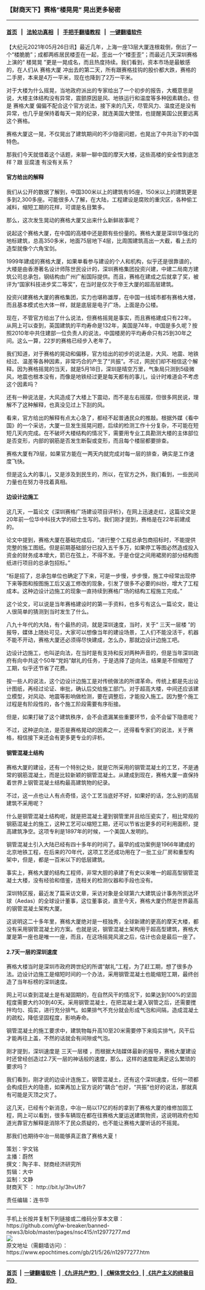 ### 【财商天下】赛格“楼晃晃” 晃出更多秘密
------------------------

#### [首页](https://github.com/gfw-breaker/banned-news3/blob/master/README.md) &nbsp;&nbsp;|&nbsp;&nbsp; [法轮功真相](https://github.com/begood0513/basic/blob/master/README.md)  &nbsp;&nbsp;|&nbsp;&nbsp; [手把手翻墙教程](https://github.com/gfw-breaker/guides/wiki)  &nbsp;&nbsp;|&nbsp;&nbsp; [一键翻墙软件](https://github.com/gfw-breaker/nogfw/blob/master/README.md)  



<div><p>
 【大纪元2021年05月26日讯】最近几年，上海一座13层大厦连根栽倒，倒出了一个“楼脆脆”；成都两栋居民楼歪在一起，歪出一个“楼歪歪”；而最近几天深圳赛格上演的“
 <ok href="https://www.epochtimes.com/gb/tag/%E6%A5%BC%E6%99%83%E6%99%83.html">
  楼晃晃
 </ok>
 ”更是一晃成名，而且热度持续。我们看到，资本市场是最敏感的，在人们从
 <ok href="https://www.epochtimes.com/gb/tag/%E8%B5%9B%E6%A0%BC%E5%A4%A7%E5%8E%A6.html">
  赛格大厦
 </ok>
 冲出去的第二天，所有跟赛格挂钩的股价都大跌，赛格的二手房，本来是4万一平米，现在也降到了2万一平米。
</p>
<p>
 对于大楼为什么摇晃，当地政府派出的专家给出了一个初步的报告，大概意思是说，大楼主体结构没有异常，震颤原因是风、地铁运行和温度等多种因素耦合。但是
 <ok href="https://www.epochtimes.com/gb/tag/%E8%B5%9B%E6%A0%BC%E5%A4%A7%E5%8E%A6.html">
  赛格大厦
 </ok>
 偏偏不配合这个官方说法，接下来的几天，尽管风力、温度还是没有异常，也几乎是保持着每天一晃的纪录，就连美国大使馆，也提醒美国公民要远离这个赛格。
</p>
<p>
 赛格大厦这一晃，不仅晃出了建筑期间的不少隐密问题，也晃出了中共治下的中国特色。
</p>
<p>
 那我们今天就借着这个话题，来聊一聊中国的摩天大楼，这些高楼的安全性到底怎样？跟
 <ok href="https://www.epochtimes.com/gb/tag/%E8%B1%86%E8%85%90%E6%B8%A3.html">
  豆腐渣
 </ok>
 有没有关系？
</p>
<p>
</p>
<h4>
 官方给出的解释
</h4>
<p>
 我们从公开的数据了解到，中国300米以上的建筑有95座，150米以上的建筑更是多到2,300多座。可能很多人了解，在大陆，工程建设是腐败的重灾区，各种偷工减料，缩短工期的花样，可谓是名目繁多。
</p>
<p>
 那么，这次发生晃动的赛格大厦又出来什么新鲜故事呢？
</p>
<p>
 说起这个赛格大厦，在中国的高楼中还是颇有些份量的。赛格大厦是深圳华强北的地标建筑，总高350多米，地面75层地下4层，比周围建筑高出一大截，看上去的造型就像个六角宝剑。
</p>
<p>
 1999年建成的赛格大厦，如果单看参与建设的个人和机构，似乎还是很靠谱的，大楼是由香港著名设计师陈世民设计的，深圳赛格集团投资兴建，中建二局南方建筑公司总承包，钢结构由广州广船国际提供。而且，赛格在建成之后就拿了奖，被评为“国家科技进步奖二等奖”，在当时是仅次于帝王大厦的超高层建筑。
</p>
<p>
 投资兴建赛格大厦的赛格集团，实力也堪称雄厚，在中国一线城市都有赛格大楼，而且基本模式也大体一样，就是底层是电子广场，上面是办公楼。
</p>
<p>
 现在，不管官方给出了什么说法，但赛格摇晃是事实，而且赛格建成只有22年。从网上可以查到，英国建筑的平均寿命是132年，美国是74年，中国是多久呢？按照2010年中共住建部一位负责人的说法，中国楼房的平均寿命只有25到30年之间。这么一算，22岁的赛格已经步入老年了。
</p>
<p>
 我们知道，对于赛格的晃动和偏移，官方给出的初步的说法是，大风、地震、地铁经过、温差等各种因素，非常巧合的产生了“共振”。不过，网民们却不相信这个解释。因为赛格摇晃的当天，就是5月18日，深圳是晴空万里，气象局只测到5级微风，地震也根本没有，而像是地铁经过更是每天都有的事儿，设计时难道会不考虑这个因素吗？
</p>
<p>
 还有一种说法是，大风造成了大楼上下震动，而不是左右摇摆，但很多网民说，理解不了这种解释，也真没见过上下刮的风。
</p>
<p>
 看来，官方给出的解释有点太心急了，都经不起普通民众的推敲。根据外媒《看中国》的一个采访，大厦一旦发生摇晃问题，后续的检测工作十分复杂，不可能在短短几天内完成。在不破坏大楼结构的情况下，需要用专业工具勘测大楼的主体部位是否变形，内部的钢筋是否发生断裂或变形，而且每个楼层都要排查。
</p>
<p>
 赛格大厦有79层，如果官方能在一两天内就完成对每一层的排查，确实是工作速度飞快。
</p>
<p>
 但是这么大的事儿，又是涉及到民生的，所以，在官方之外，我们看到，一些民间力量也在努力寻找着真相。
</p>
<h4>
 边设计边施工
</h4>
<p>
 这几天，一篇论文《深圳赛格广场建设项目评析》，在网上迅速走红，这篇论文是20年前一位华中科技大学的硕士生写的。我们刚才提到，赛格是在22年前建成的。
</p>
<p>
 论文中提到，赛格大厦在基础完成后，“进行整个工程总承包商招标时，不能提供完整的施工图纸。但是前期基础部分已投入五千多万，如果停工等图必然造成投入资金的财务成本增大，箭已在弦上，不得不发。于是仓促之间用裙房的部分结构图纸进行项目的总承包招标。”
</p>
<p>
 “标是招了，总承包单位也确定了下来，可是一步慢，步步慢，施工中经常出现停下来等图和按图施工后又返工修改的现象，引发了很多不必要的纠纷，增大了工程成本。这种边设计边施工的现象一直持续到赛格广场的结构工程施工完成。”
</p>
<p>
 这个论文，可以说是当年赛格建设时的第一手资料，也多亏有这么一篇论文，能让人很简单的猜测到当时发生了什么。
</p>
<p>
 八九十年代的大陆，有个最热的词，就是深圳速度，当时，关于“
 <ok href="https://www.epochtimes.com/gb/tag/%E4%B8%89%E5%A4%A9%E4%B8%80%E5%B1%82%E6%A5%BC.html">
  三天一层楼
 </ok>
 ”的报导，媒体上随处可见，大家可以想像当年的建设场景，工人们不能没活干，机器不能不开动，赛格大厦还必须得尽快建成，怎么办，那就边设计边施工吧。
</p>
<p>
 边设计边施工，也叫逆向法，在当时是有支持和反对两种声音的，但是当年深圳政府有向中共这个50年“党妈”献礼的任务，于是选择了逆向法，结果是不但缩短了工期，似乎还节省了花费。
</p>
<p>
 按一些人的说法，这个边设计边施工是对传统做法的所谓革命。传统上都是先出设计图纸，再经过论证、审批，确认后交给施工部门。对于超高大楼，中间还应该建立模型，对风动、地震等影响做检测，要在调整后，才能投入施工。因为整个施工过程是有阶段性的，各个施工阶段需要有序衔接。
</p>
<p>
 但是，如果打破了这个建筑秩序，会不会遗漏某些重要环节，会不会留下隐患呢？
</p>
<p>
 不过，这种逆向法，是否是赛格晃动的因素之一，还得看专家们的说法，关于赛格，相信接下来还会有更多更专业的评析。
</p>
<h4>
 钢管混凝土结构
</h4>
<p>
 赛格大厦的建设，还有一个特别之处，就是它所采用的钢管混凝土的工艺，不是通常的钢筋混凝土，而是比较新颖的钢管混凝土。从建成到现在，赛格大厦一直保持着世界上钢管混凝土结构最高建筑物的纪录。
</p>
<p>
 不过，这一点也让人有点奇怪，这个工艺当底好不好，如果好的话，怎么别的高层建筑不采用呢？
</p>
<p>
 什么是钢管混凝土结构呢，就是把混凝土灌到钢管里并且给压瓷实了，相比常规的钢筋混凝土的施工，这种工艺可以缩短工期，还可以节省出更多的可利用面积，提高建筑净空。这项专利是1897年的时候，一个美国人发明的。
</p>
<p>
 钢管混凝土引入大陆已经有四十多年的时间了。最早的成功案例是1966年建成的北京地铁工程，在后来的70年代，这项工艺还成功用在了一批工业厂房和重型构架中，但是，都是一百米以下的低层建筑。
</p>
<p>
 事实上，赛格大厦的结构工程师，非常大胆的承建了有史以来唯一的超高型钢管混凝土大楼，没有经验和借鉴，连相关的检测仪器和手段也没有。
</p>
<p>
 深圳特区报，最近发了篇采访文章，采访对象是全球第六大建筑设计事务所凯达环球（Aedas）的全球设计董事，这位董事说，直至今天，赛格大厦仍然是世界最高的钢管混凝土架构大厦。
</p>
<p>
 这说明这二十多年里，赛格大厦绝对是一枝独秀，全球新建的更高的摩天大楼，都没有采用钢管混凝土的方案。也就是说，钢管混凝土架构用于超高型建筑，赛格大厦是第一座也是唯一一座，而且，在这场摇晃风波之后，估计也会是最后一座了。
</p>
<h4>
 2.7天一层的深圳速度
</h4>
<p>
 赛格大楼当时是深圳市政府跨世纪的所谓“献礼”工程，为了赶工期，想了很多办法。边设计边施工是缩短时间的一个办法，采用钢管混凝土也能缩短工期，最终创造了当年标榜的深圳速度。
</p>
<p>
 网上可以查到混凝土是有凝固期的，在自然风干的情况下，如果达到100%的坚固程度需要大约30到40天。采用钢管混凝土，在把混凝土灌入钢管之后，还需要搅拌均匀、捣实，进行充分排气。如果排气不充分就会形成气泡和间隔，造成混凝土的疏松，降低坚固程度，影响寿命。
</p>
<p>
 钢管混凝土的施工要求中，建筑物每升高10至20米需要停下来捣实排气，风干后才能再往上盖，不然的话就会有间隙或气泡。
</p>
<p>
 刚才提到，深圳速度是
 <ok href="https://www.epochtimes.com/gb/tag/%E4%B8%89%E5%A4%A9%E4%B8%80%E5%B1%82%E6%A5%BC.html">
  三天一层楼
 </ok>
 ，而根据大陆媒体最新的报导，赛格大厦建设时还曾经创造过2.7天一层的神话般的速度，那么，这样的速度能满足这么繁琐的要求吗？
</p>
<p>
 我们看到，刚才说的边设计连施工，钢管混凝土，还有这个深圳速度，任何一项都会构成巨大的隐患，如果再加上官方说的“耦合”也好，“共振”也好的说法，那就真有可能是灭顶之灾了。
</p>
<p>
 这几天，已经有个新消息，中冶一局以17亿的标的拿到了赛格大厦的维修加固工程，网上可以看到，很多车辆现在都在往赛格大厦运送建筑物资，这说明政府也知道光靠官方解释是消除不了民众质疑的，也不能让赛格大厦听话的不摇晃。
</p>
<p>
 那我们也期待中冶一局能够真正救了赛格大夏！
</p>
<p>
 策划：宇文铭
 <br/>
 主播：蔚然
 <br/>
 撰文：陶子丰、财商经济研究所
 <br/>
 剪辑：大中
 <br/>
 监制：文静
 <br/>
 <ok href="https://www.epochtimes.com/gb/tag/%E8%B4%A2%E5%95%86%E5%A4%A9%E4%B8%8B.html">
  财商天下
 </ok>
 ：
 <ok href="http://bit.ly/3hvUfr7">
  http://bit.ly/3hvUfr7
 </ok>
</p>
<p>
 责任编辑：连书华
</p>
</div>
<hr/>
手机上长按并复制下列链接或二维码分享本文章：<br/>
https://github.com/gfw-breaker/banned-news3/blob/master/pages/nsc415/n12977277.md <br/>
<a href='https://github.com/gfw-breaker/banned-news3/blob/master/pages/nsc415/n12977277.md'><img src='https://github.com/gfw-breaker/banned-news3/blob/master/pages/nsc415/n12977277.md.png'/></a> <br/>
原文地址（需翻墙访问）：https://www.epochtimes.com/gb/21/5/26/n12977277.htm


------------------------
#### [首页](https://github.com/gfw-breaker/banned-news3/blob/master/README.md) &nbsp;|&nbsp; [一键翻墙软件](https://github.com/gfw-breaker/nogfw/blob/master/README.md) &nbsp;| [《九评共产党》](https://github.com/gfw-breaker/9ping.md/blob/master/README.md#九评之一评共产党是什么) | [《解体党文化》](https://github.com/gfw-breaker/jtdwh.md/blob/master/README.md) | [《共产主义的终极目的》](https://github.com/gfw-breaker/gczydzjmd.md/blob/master/README.md)


<img src='http://gfw-breaker.win/banned-news3/pages/nsc415/n12977277.md' width='0px' height='0px'/>